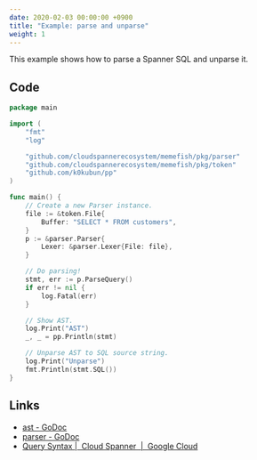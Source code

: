 ```yaml
---
date: 2020-02-03 00:00:00 +0900
title: "Example: parse and unparse"
weight: 1
---
```


This example shows how to parse a Spanner SQL and unparse it.

 <!--more--> 

 ## Code

```go
package main

import (
	"fmt"
	"log"

	"github.com/cloudspannerecosystem/memefish/pkg/parser"
	"github.com/cloudspannerecosystem/memefish/pkg/token"
	"github.com/k0kubun/pp"
)

func main() {
	// Create a new Parser instance.
	file := &token.File{
		Buffer: "SELECT * FROM customers",
	}
	p := &parser.Parser{
		Lexer: &parser.Lexer{File: file},
	}

	// Do parsing!
	stmt, err := p.ParseQuery()
	if err != nil {
		log.Fatal(err)
	}

	// Show AST.
	log.Print("AST")
	_, _ = pp.Println(stmt)

	// Unparse AST to SQL source string.
	log.Print("Unparse")
	fmt.Println(stmt.SQL())
}
```

## Links

- [ast - GoDoc](https://godoc.org/github.com/cloudspannerecosystem/memefish/pkg/ast)
- [parser - GoDoc](https://godoc.org/github.com/cloudspannerecosystem/memefish/pkg/parser)
- [Query Syntax |  Cloud Spanner  |  Google Cloud](https://cloud.google.com/spanner/docs/query-syntax)